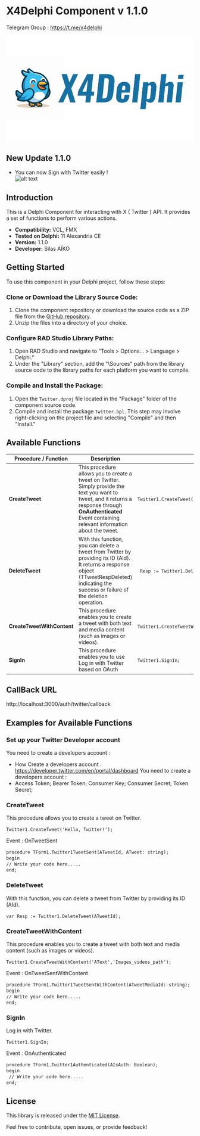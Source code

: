 # X4Delphi Component v 1.1.0


Telegram Group : https://t.me/x4delphi

![alt text](Assets/logo_01_g.png)

## New Update 1.1.0 
- You can now Sign with Twitter easily !       
![alt text](https://cdn.cms-twdigitalassets.com/content/dam/developer-twitter/auth-docs/sign-in-with-twitter-gray.png.twimg.1920.png)

## Introduction
This is a Delphi Component for interacting with  X ( Twitter ) API. It provides a set of functions to perform various actions.

- **Compatibility:** VCL, FMX
- **Tested on Delphi:** 11 Alexandria CE
- **Version:** 1.1.0 
- **Developer:** Silas AÏKO 

## Getting Started
To use this component in your Delphi project, follow these steps:

### Clone or Download the Library Source Code:

1. Clone the component repository or download the source code as a ZIP file from the [GitHub repository](https://github.com/aso14/Twitter.git).
2. Unzip the files into a directory of your choice.

### Configure RAD Studio Library Paths:

1. Open RAD Studio and navigate to "Tools > Options... > Language > Delphi."
2. Under the "Library" section, add the "\Sources" path from the library source code to the library paths for each platform you want to compile.

### Compile and Install the Package:

1. Open the `Twitter.dproj` file located in the "Package" folder of the component source code.
2. Compile and install the package `Twitter.bpl`. This step may involve right-clicking on the project file and selecting "Compile" and then "Install."

## Available Functions

| Procedure / Function                   | Description                                          | Example Usage
|-----------------------------|------------------------------------------------------|--------------
| **CreateTweet**                   | This procedure allows you to create a tweet on Twitter. Simply provide the text you want to tweet, and it returns a response through **OnAuthenticated** Event containing relevant information about the tweet. | `Twitter1.CreateTweet('Hello, Twitter!');`
| **DeleteTweet**                  | With this function, you can delete a tweet from Twitter by providing its ID (AId). It returns a response object (TTweetRespDeleted) indicating the success or failure of the deletion operation.| ` Resp := Twitter1.DeleteTweet(TweetId);`
| **CreateTweetWithContent**             | This procedure enables you to create a tweet with both text and media content (such as images or videos). | `Twitter1.CreateTweetWithContent('AText','Images_videos_path');`
| **SignIn**             | This procedure enables you to use Log in with Twitter based on OAuth | `Twitter1.SignIn;`

## CallBack URL 

http://localhost:3000/auth/twitter/callback

## Examples for Available Functions

### Set up your Twitter Developer account
You need to create a developers account :
- How Create a developers account : https://developer.twitter.com/en/portal/dashboard  You need to create a developers account :
- Access Token; Bearer Token; Consumer Key; Consumer Secret; Token Secret; 

### CreateTweet
This procedure allows you to create a tweet on Twitter.
```delphi
Twitter1.CreateTweet('Hello, Twitter!');
```
Event : OnTweetSent
```delphi
procedure TForm1.Twitter1TweetSent(ATweetId, ATweet: string);
begin
// Write your code here.....
end;
```

### DeleteTweet
With this function, you can delete a tweet from Twitter by providing its ID (AId).
```delphi
var Resp := Twitter1.DeleteTweet(ATweetId);
```

### CreateTweetWithContent
This procedure enables you to create a tweet with both text and media content (such as images or videos).
```delphi
Twitter1.CreateTweetWithContent('AText','Images_videos_path');
```
Event : OnTweetSentWithContent
```delphi
procedure TForm1.Twitter1TweetSentWithContent(ATweetMediaId: string);
begin
// Write your code here.....
end;
```
### SignIn
Log in with Twitter.
```delphi
Twitter1.SignIn;
```
Event : OnAuthenticated
```delphi
procedure TForm1.Twitter1Authenticated(AIsAuth: Boolean);
begin
 // Write your code here.....
end;
```

## License
This library is released under the [MIT License](LICENSE).

Feel free to contribute, open issues, or provide feedback!
